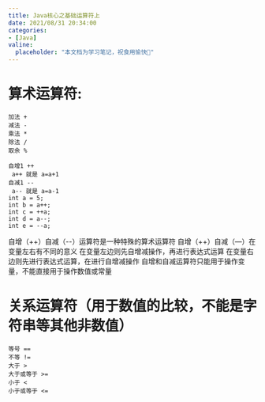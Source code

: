 ```yaml
---
title: Java核⼼之基础运算符上
date: 2021/08/31 20:34:00
categories:
- [Java]
valine:
  placeholder: "本文档为学习笔记，祝食用愉快💪"
---
```


# 算术运算符:
```
加法 +
减法 -
乘法 *
除法 /
取余 %
```
```
⾃增1 ++
 a++ 就是 a=a+1
⾃减1 --
 a-- 就是 a=a-1
int a = 5;
int b = a++;
int c = ++a;
int d = a--;
int e = --a;
```
⾃增（++）⾃减（--）运算符是⼀种特殊的算术运算符
⾃增（++）⾃减（—）在变量左右有不同的意义
在变量左边则先⾃增减操作，再进⾏表达式运算
在变量右边则先进⾏表达式运算，在进⾏⾃增减操作
⾃增和⾃减运算符只能⽤于操作变量，不能直接⽤于操作数值或常量

# 关系运算符（⽤于数值的⽐较，不能是字符串等其他⾮数值）
```
等号 ==
不等 !=
⼤于 >
⼤于或等于 >=
⼩于 <
⼩于或等于 <=
```
